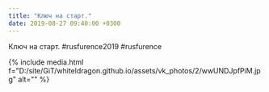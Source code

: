 ```yaml
---
title: "Ключ на старт."
date: 2019-08-27 09:40:00 +0300
---
```


Ключ на старт.
#rusfurence2019
#rusfurence

{% include media.html f="D:/site/GiT/whiteldragon.github.io/assets/vk_photos/2/wwUNDJpfPiM.jpg" alt="" %}
